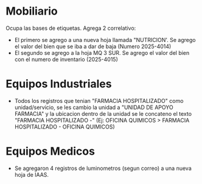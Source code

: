 # Mobiliario

Ocupa las bases de etiquetas. Agrega 2 correlativo:

- El primero se agrego a una nueva hoja llamada "NUTRICION'. Se agrego el valor del bien que se iba a dar de baja (Numero 2025-4014)
- El segundo se agrego a la hoja MQ 3 SUR. Se agrego el valor del bien con el numero de inventario (2025-4015)

# Equipos Industriales

- Todos los registros que tenian "FARMACIA HOSPITALIZADO" como unidad/servicio, se les cambio la unidad a "UNIDAD DE APOYO FARMACIA" y la ubicacion dentro de la unidad se le concateno el texto "FARMACIA HOSPITALIZADO -" (Ej: OFICINA QUIMICOS > FARMACIA HOSPITALIZADO - OFICINA QUIMICOS)

# Equipos Medicos

- Se agregaron 4 registros de luminometros (segun correo) a una nueva hoja de IAAS.
